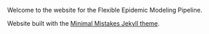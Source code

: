 Welcome to the website for the Flexible Epidemic Modeling Pipeline.

Website built with the [Minimal Mistakes Jekyll theme](https://mmistakes.github.io/minimal-mistakes/).